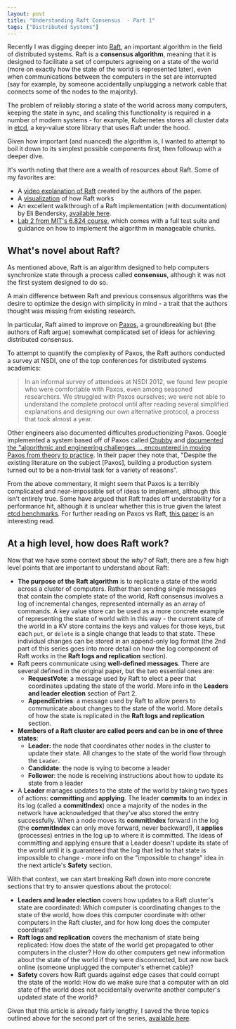 ```yaml
---
layout: post
title: "Understanding Raft Consensus  - Part 1"
tags: ["Distributed Systems"]
---
```


Recently I was digging deeper into [Raft](https://raft.github.io/), an important algorithm in the field of distributed systems. Raft is a __consensus algorithm__, meaning that it is designed to facilitate a set of computers agreeing on a state of the world (more on exactly how the state of the world is represented later), even when communications between the computers in the set are interrupted (say for example, by someone accidentally unplugging a network cable that connects some of the nodes to the majority). 

The problem of reliably storing a state of the world across many computers, keeping the state in sync, and scaling this functionality is required in a number of modern systems - for example, Kubernetes stores all cluster data in [etcd](https://kubernetes.io/docs/concepts/overview/components/#etcd), a key-value store library that uses Raft under the hood. 

Given how important (and nuanced) the algorithm is, I wanted to attempt to boil it down to its simplest possible components first, then followup with a deeper dive. 

It's worth noting that there are a wealth of resources about Raft. Some of my favorites are:
- A [video explanation of Raft](https://www.youtube-nocookie.com/embed/YbZ3zDzDnrw) created by the authors of the paper.
- A [visualization](http://thesecretlivesofdata.com/raft/) of how Raft works
- An excellent walkthrough of a Raft implementation (with documentation) by Eli Bendersky, [available here](https://eli.thegreenplace.net/2020/implementing-raft-part-0-introduction/).
- [Lab 2 from MIT's 6.824 course](https://pdos.csail.mit.edu/6.824/labs/lab-raft.html), which comes with a full test suite and guidance on how to implement the algorithm in manageable chunks.

## What's novel about Raft?
As mentioned above, Raft is an algorithm designed to help computers synchronize state through a process called __consensus__, although it was not the first system designed to do so. 

A main difference between Raft and previous consensus algorithms was the desire to optimize the design with simplicity in mind - a trait that the authors thought was missing from existing research. 

In particular, Raft aimed to improve on [Paxos](https://www.microsoft.com/en-us/research/uploads/prod/2016/12/paxos-simple-Copy.pdf), a groundbreaking but (the authors of Raft argue) somewhat complicated set of ideas for achieving distributed consensus.
 
To attempt to quantify the complexity of Paxos, the Raft authors conducted a survey at NSDI, one of the top conferences for distributed systems academics:
> In an informal survey of attendees at NSDI 2012, we found few people who were comfortable with Paxos, even among seasoned researchers. We struggled with Paxos ourselves; we were not able to understand the complete protocol until after reading several simplified explanations and designing our own alternative protocol, a process that took almost a year.

Other engineers also documented difficultes productionizing Paxos. Google implemented a system based off of Paxos called [Chubby](https://static.googleusercontent.com/media/research.google.com/en//archive/chubby-osdi06.pdf) and [documented the "algorithmic and engineering challenges ... encountered in moving Paxos from theory to practice](http://www.read.seas.harvard.edu/~kohler/class/08w-dsi/chandra07paxos.pdf). In their paper they note that, "Despite the existing literature on the subject [Paxos], building a production system turned out to be a non-trivial task for a variety of reasons". 

From the above commentary, it might seem that Paxos is a terribly complicated and near-impossible set of ideas to implement, although this isn't entirely true. Some have argued that Raft trades off understability for a performance hit, although it is unclear whether this is true given the latest [etcd benchmarks](https://github.com/etcd-io/etcd/blob/master/Documentation/op-guide/performance.md). For further reading on Paxos vs Raft, [this paper](https://arxiv.org/pdf/2004.05074.pdf) is an interesting read.

## At a high level, how does Raft work?

Now that we have some context about the _why?_ of Raft, there are a few high level points that are important to understand about Raft:
- **The purpose of the Raft algorithm** is to replicate a state of the world across a cluster of computers. Rather than sending single messages that contain the complete state of the world, Raft consensus involves a log of incremental changes, represented internally as an array of commands. A key value store can be used as a more concrete example of representing the state of world with in this way - the current state of the world in a KV store contains the keys and values for those keys, but each `put`, or `delete` is a single change that leads to that state. These individual changes can be stored in an append-only log format (the 2nd part of this series goes into more detail on how the log component of Raft works in the **Raft logs and replication** section).
- Raft peers communicate using **well-defined messages**. There are several defined in the original paper, but the two essential ones are:
	- **RequestVote**: a message used by Raft to elect a peer that coordinates updating the state of the world. More info in the **Leaders and leader election** section of Part 2.
	-  **AppendEntries**: a message used by Raft to allow peers to communicate about changes to the state of the world. More details of how the state is replicated in the **Raft logs and replication** section.
- **Members of a Raft cluster are called peers and can be in one of three states**:
	- __Leader:__ the node that coordinates other nodes in the cluster to update their state. All changes to the state of the world flow through the `Leader`.
	- __Candidate__: the node is vying to become a leader
	- __Follower__: the node is receiving instructions about how to update its state from a leader
- A __Leader__ manages updates to the state of the world by taking two types of actions: **committing** and **applying**. The leader **commits** to an index in its log (called a __commitIndex__) once a majority of the nodes in the network have acknowledged that they've also stored the entry successfully. When a node moves its __commitIndex__ forward in the log (the __commitIndex__ can only move forward, never backward!), it **applies** (processes) entries in the log up to where it is committed. The ideas of committing and applying ensure that a Leader doesn't update its state of the world until it is guaranteed that the log that led to that state is impossible to change - more info on the "impossible to change" idea in the next article's **Safety** section.
	
With that context, we can start breaking Raft down into more concrete sections that try to answer questions about the protocol:
- **Leaders and leader election** covers how updates to a Raft
cluster's state are coordinated: Which computer is coordinating
changes to the state of the world, how does this computer
coordinate with other computers in the Raft cluster, and for how
long does the computer coordinate? 
- **Raft logs and replication** covers the mechanism of state being
replicated: How does the state of the world get propagated to other
computers in the cluster? How do other computers get new information about the state of the world if they were disconnected, but are now back online (someone unplugged the computer's ethernet cable)?
- **Safety** covers how Raft guards against edge cases that could corrupt the state of the world: How do we make sure that a computer with an old state of the world does not accidentally overwrite another computer's updated state of the world? 

Given that this article is already fairly lengthy, I saved the three topics outlined above for the second part of the series, [available here](/2020/05/09/understanding-raft-consensus-part-2.html).
